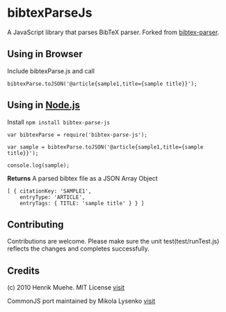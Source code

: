 bibtexParseJs
=============
A JavaScript library that parses BibTeX parser. Forked from 
[bibtex-parser](https://github.com/mikolalysenko/bibtex-parser).


## Using in Browser
Include bibtexParse.js and call 

```
bibtexParse.toJSON('@article{sample1,title={sample title}}');
```

## Using in [Node.js](http://nodejs.org/)
Install     ```npm install bibtex-parse-js```

```
var bibtexParse = require('bibtex-parse-js');

var sample = bibtexParse.toJSON('@article{sample1,title={sample title}}');

console.log(sample);
``` 

**Returns** A parsed bibtex file as a JSON Array Object

```
[ { citationKey: 'SAMPLE1',
    entryType: 'ARTICLE',
    entryTags: { TITLE: 'sample title' } } ]
```

## Contributing
   Contributions are welcome. Please make sure the unit test(test/runTest.js) reflects the
   changes and completes successfully. 


## Credits
(c) 2010 Henrik Muehe.  MIT License 
[visit](https://code.google.com/p/bibtex-js/)


CommonJS port maintained by Mikola Lysenko 
[visit](https://github.com/mikolalysenko/bibtex-parser)
